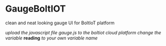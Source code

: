 # GaugeBoltIOT
clean and neat looking gauge UI for BoltIoT platform

*upload the javascript file gauge.js to the boltiot cloud platform change the variable* **reading** *to your own variable name*
